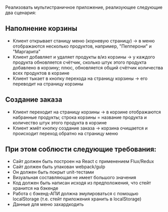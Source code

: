 Реализовать мультистраничное приложение, реализующее следующие два сценария:

## Наполнение корзины
* Клиент открывает станицу меню (корневую страницу) -> в меню отображаются несколько продуктов, например, "Пепперони" и "Маргарита"
* Клиент добавляет и удаляет продукты в/из корзины -> у каждого продукта обновляется счётчик, сколько штук этого продукта добавлено в корзину; плюс, обновляется общий счётчик количества всех продуктов в корзине
* Клиент тыкает в кнопку перехода на страницу корзины -> его переводит на страницу корзины

## Создание заказа
* Клиент переходит на страницу корзины -> в корзине отображаются набранные продукты; строка корзины = название продукта и количество штук этого продукта в корзине
* Клиент жмёт кнопку создание заказа -> корзина очищается и происходит переход обратно на страницу меню

## При этом соблюсти следующие требования:
* Сайт должен быть построен на React с применением Flux/Redux
* Сайт должен быть упакован webpack/gulp
* Он должен быть покрыт unit-тестами
* Визуальная составляющая не имеет большого значения
* Код должен быть написан исходя из предположения, что стейт хранится на бэкенде
* Работа с бэкенд-АПИ должна эмулироваться с помощью localStorage (т.е. стейт приложения хранить в localStorage)
* Данные для меню захардкодить

